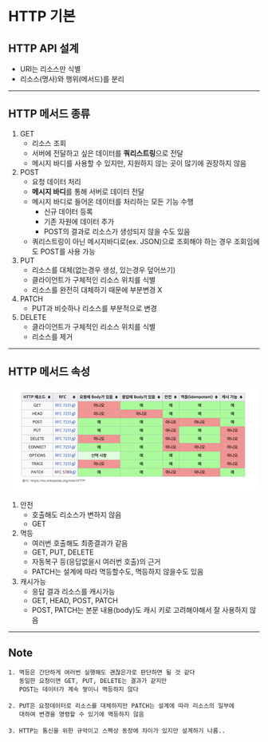 # HTTP 기본

## HTTP API 설계

- URI는 리소스만 식별
- 리소스(명사)와 행위(메서드)를 분리

---

## HTTP 메서드 종류

1. GET
   - 리소스 조회
   - 서버에 전달하고 싶은 데이터를 **쿼리스트링**으로 전달
   - 메시지 바디를 사용할 수 있지만, 지원하지 않는 곳이 많기에 권장하지 않음
2. POST
   - 요청 데이터 처리
   - **메시지 바디**를 통해 서버로 데이터 전달
   - 메시지 바디로 들어온 데이터를 처리하는 모든 기능 수행
     - 신규 데이터 등록
     - 기존 자원에 데이터 추가
     - POST의 결과로 리소스가 생성되지 않을 수도 있음
   - 쿼리스트링이 아닌 메시지바디로(ex. JSON)으로 조회해야 하는 경우 조회임에도 POST를 사용 가능
3. PUT
   - 리소스를 대체(없는경우 생성, 있는경우 덮어쓰기)
   - 클라이언트가 구체적인 리소스 위치를 식별
   - 리소스를 완전히 대체하기 때문에 부분변경 X
4. PATCH
   - PUT과 비슷하나 리소스를 부분적으로 변경
5. DELETE
   - 클라이언트가 구체적인 리소스 위치를 식별
   - 리소스를 제거

---

## HTTP 메서드 속성

![http](http.png)

1. 안전
   - 호출해도 리소스가 변하지 않음
   - GET
2. 멱등
   - 여러번 호출해도 최종결과가 같음
   - GET, PUT, DELETE
   - 자동복구 등(응답없을시 여러번 호출)의 근거
   - PATCH는 설계에 따라 멱등할수도, 멱등하지 않을수도 있음
3. 캐시가능
   - 응답 결과 리소스를 캐시가능
   - GET, HEAD, POST, PATCH
   - POST, PATCH는 본문 내용(body)도 캐시 키로 고려해야해서 잘 사용하지 않음

---

## Note

```
1. 멱등은 간단하게 여러번 실행해도 괜찮은가로 판단하면 될 것 같다
   동일한 요청이면 GET, PUT, DELETE는 결과가 같지만
   POST는 데이터가 계속 쌓이니 멱등하지 않다

2. PUT은 요청데이터로 리소스를 대체하지만 PATCH는 설계에 따라 리소스의 일부에
   대하여 변경을 명령할 수 있기에 멱등하지 않음

3. HTTP는 통신을 위한 규악이고 스펙상 동장에 차이가 있지만 설계하기 나름..
```
